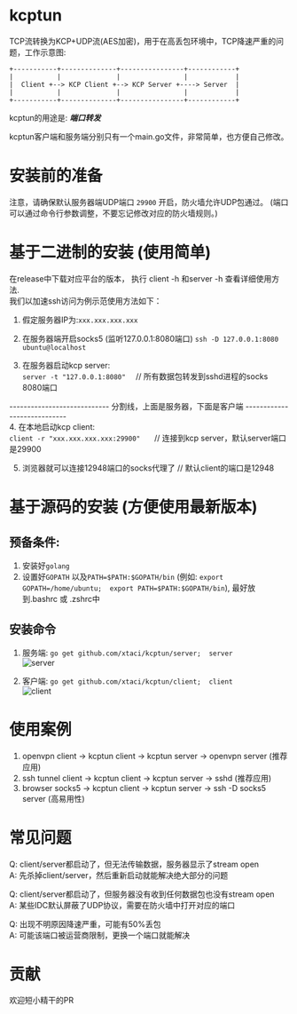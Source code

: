 # kcptun
TCP流转换为KCP+UDP流(AES加密)，用于在高丢包环境中，TCP降速严重的问题，工作示意图:      
```
+-----------+--------------+----------------+------------+
|           |              |                |            |
|  Client +--> KCP Client +--> KCP Server +----> Server  |
|           |              |                |            |
+-----------+--------------+----------------+------------+
```

kcptun的用途是: ***端口转发***

kcptun客户端和服务端分别只有一个main.go文件，非常简单，也方便自己修改。      

# 安装前的准备
注意，请确保默认服务器端UDP端口 ```29900``` 开启，防火墙允许UDP包通过。   (端口可以通过命令行参数调整，不要忘记修改对应的防火墙规则。)

# 基于二进制的安装 (使用简单)
在release中下载对应平台的版本， 执行 client -h 和server -h 查看详细使用方法.        
我们以加速ssh访问为例示范使用方法如下：         

1. 假定服务器IP为:```xxx.xxx.xxx.xxx```

2. 在服务器端开启socks5      (监听127.0.0.1:8080端口)
```ssh -D 127.0.0.1:8080 ubuntu@localhost```   

3. 在服务器启动kcp server:     
```server -t "127.0.0.1:8080"  ```     // 所有数据包转发到sshd进程的socks 8080端口           

 ----------------------------  分割线，上面是服务器，下面是客户端  ----------------------------  
4. 在本地启动kcp client:          
```client -r "xxx.xxx.xxx.xxx:29900"   ```    // 连接到kcp server，默认server端口是29900           

5. 浏览器就可以连接12948端口的socks代理了   // 默认client的端口是12948

# 基于源码的安装  (方便使用最新版本)
## 预备条件:       
1. 安装好```golang```       
2. 设置好```GOPATH```  以及```PATH=$PATH:$GOPATH/bin``` (例如: ```export GOPATH=/home/ubuntu;  export PATH=$PATH:$GOPATH/bin```), 最好放到.bashrc 或 .zshrc中 

## 安装命令
1. 服务端: ```go get github.com/xtaci/kcptun/server;  server```        
![server](server.gif)      

2. 客户端: ```go get github.com/xtaci/kcptun/client;  client```      
![client](client.gif)    


# 使用案例
1. openvpn client -> kcptun client -> kcptun server -> openvpn server (推荐应用)
2. ssh tunnel client -> kcptun client -> kcptun server -> sshd (推荐应用)
2. browser socks5 -> kcptun client -> kcptun server -> ssh -D socks5 server (高易用性)

# 常见问题
Q: client/server都启动了，但无法传输数据，服务器显示了stream open        
A: 先杀掉client/server，然后重新启动就能解决绝大部分的问题             

Q: client/server都启动了，但服务器没有收到任何数据包也没有stream open          
A: 某些IDC默认屏蔽了UDP协议，需要在防火墙中打开对应的端口

Q: 出现不明原因降速严重，可能有50%丢包         
A: 可能该端口被运营商限制，更换一个端口就能解决        

# 贡献
欢迎短小精干的PR
